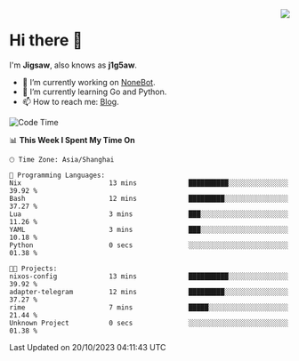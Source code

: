 <a href="#">
  <img align="right" src="https://github-readme-stats.vercel.app/api?username=j1g5awi&count_private=true&show_icons=true&title_color=80070B&text_color=B3B3B3&bg_color=212121&icon_color=80070B" />
</a>

# Hi there 👋

I'm **Jigsaw**, also knows as **j1g5aw**.

- 🔭 I’m currently working on [NoneBot](https://github.com/nonebot).
- 🌱 I’m currently learning Go and Python.
- 📫 How to reach me: [Blog](https://blog.maddestroyer.xyz/).

<!--START_SECTION:waka-->
![Code Time](http://img.shields.io/badge/Code%20Time-1%2C272%20hrs%2035%20mins-blue)

📊 **This Week I Spent My Time On** 

```text
🕑︎ Time Zone: Asia/Shanghai

💬 Programming Languages: 
Nix                      13 mins             ██████████░░░░░░░░░░░░░░░   39.92 % 
Bash                     12 mins             █████████░░░░░░░░░░░░░░░░   37.27 % 
Lua                      3 mins              ███░░░░░░░░░░░░░░░░░░░░░░   11.26 % 
YAML                     3 mins              ███░░░░░░░░░░░░░░░░░░░░░░   10.18 % 
Python                   0 secs              ░░░░░░░░░░░░░░░░░░░░░░░░░   01.38 % 

🐱‍💻 Projects: 
nixos-config             13 mins             ██████████░░░░░░░░░░░░░░░   39.92 % 
adapter-telegram         12 mins             █████████░░░░░░░░░░░░░░░░   37.27 % 
rime                     7 mins              █████░░░░░░░░░░░░░░░░░░░░   21.44 % 
Unknown Project          0 secs              ░░░░░░░░░░░░░░░░░░░░░░░░░   01.38 % 
```


 Last Updated on 20/10/2023 04:11:43 UTC
<!--END_SECTION:waka-->
